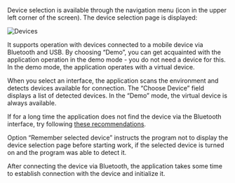 
Device selection is available through the navigation menu (icon in the upper left corner of the screen). The device selection page is displayed:

![Devices](Images/devices.png)

It supports operation with devices connected to a mobile device via Bluetooth and USB. By choosing “Demo”, you can get acquainted with the application operation in the demo mode - you do not need a device for this. In the demo mode, the application operates with a virtual device.

When you select an interface, the application scans the environment and detects devices available for connection. The “Choose Device” field displays a list of detected devices. In the “Demo” mode, the virtual device is always available.

If for a long time the application does not find the device via the Bluetooth interface, try following [these recommendations](connection.htm).

Option “Remember selected device” instructs the program not to display the device selection page before starting work, if the selected device is turned on and the program was able to detect it.

After connecting the device via Bluetooth, the application takes some time to establish connection with the device and initialize it.